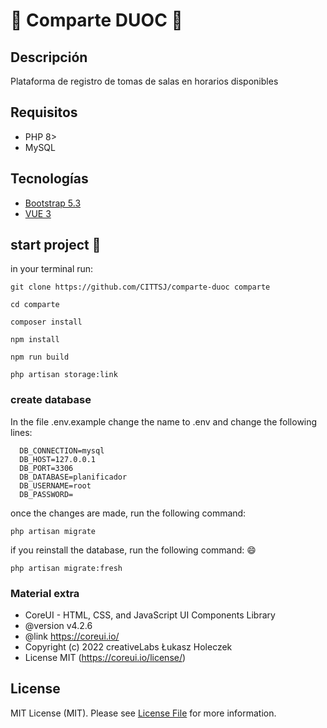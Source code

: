 # 🚀 Comparte DUOC 🚀

## Descripción

Plataforma de registro de tomas de salas en horarios disponibles

## Requisitos

- PHP 8>
- MySQL

## Tecnologías

- [Bootstrap 5.3](https://getbootstrap.com/docs/5.1/getting-started/introduction/)
- [VUE 3](https://v3.vuejs.org/guide/introduction.html)

## start project 🚀

in your terminal run:

```shell
git clone https://github.com/CITTSJ/comparte-duoc comparte

cd comparte

composer install

npm install

npm run build

php artisan storage:link

```
### create database

In the file .env.example change the name to .env and change the following lines:

```shell
  DB_CONNECTION=mysql
  DB_HOST=127.0.0.1
  DB_PORT=3306
  DB_DATABASE=planificador
  DB_USERNAME=root
  DB_PASSWORD=
```
once the changes are made, run the following command:

```shell
php artisan migrate
```

if you reinstall the database, run the following command: 😄

```shell
php artisan migrate:fresh
```

### Material extra

 * CoreUI - HTML, CSS, and JavaScript UI Components Library
 * @version v4.2.6
 * @link https://coreui.io/
 * Copyright (c) 2022 creativeLabs Łukasz Holeczek
 * License MIT  (https://coreui.io/license/)

## License
MIT License (MIT). Please see [License File](LICENSE.md) for more information.

